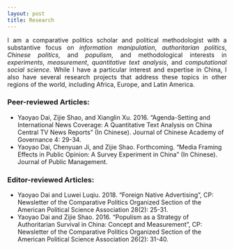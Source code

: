 ```yaml
---
layout: post
title: Research
---
```


<p align='justify'>
I am a comparative politics scholar and political methodologist with a substantive focus on <i>information manipulation</i>, <i>authoritarian politics</i>, <i>Chinese politics</i>, and <i>populism</i>, and methodological interests in <i>experiments</i>, <i>measurement</i>, <i>quantitative text analysis</i>, and <i>computational social science</i>. While I have a particular interest and expertise in China, I also have several research projects that address these topics in other regions of the world, including Africa, Europe, and Latin America.
</p>

<h3> Peer-reviewed Articles: </h3>

<ul>
  <li>Yaoyao Dai, Zijie Shao, and Xianglin Xu. 2016. “Agenda-Setting and International News Coverage: A Quantitative Text Analysis on China Central TV News Reports” (In Chinese). Journal of Chinese Academy of Governance 4: 29-34. </li>
  <li>Yaoyao Dai, Chenyuan Ji, and Zijie Shao. Forthcoming. “Media Framing Effects in Public Opinion: A Survey Experiment in China” (In Chinese). Journal of Public Management.</li>
</ul>

<h3> Editor-reviewed Articles: </h3>

<ul>
  <li>Yaoyao Dai and Luwei Luqiu. 2018.  “Foreign Native Advertising”, CP: Newsletter of the Comparative Politics Organized Section of the American Political Science Association 28(2): 25-31. </li>
  <li>Yaoyao Dai and Zijie Shao. 2016. “Populism as a Strategy of Authoritarian Survival in China: Concept and Measurement”, CP: Newsletter of the Comparative Politics Organized Section of the American Political Science Association 26(2): 31-40.
</li>
</ul>
